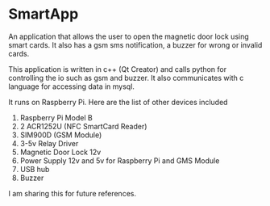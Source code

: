 # SmartApp

An application that  allows the user to open the magnetic door lock using smart cards. It also has a gsm sms notification, a buzzer for wrong or invalid cards.

This application is written in c++ (Qt Creator) and calls python for controlling the io such as gsm and buzzer. 
It also communicates with c language for accessing data in mysql. 

It runs on Raspberry Pi. Here are the list of other devices included

1. Raspberry Pi Model B
2. 2 ACR1252U (NFC SmartCard Reader)
3. SIM900D (GSM Module)
4. 3-5v Relay Driver
5. Magnetic Door Lock 12v
6. Power Supply 12v and 5v for Raspberry Pi and GMS Module
7. USB hub
8. Buzzer

I am sharing this for future references.

